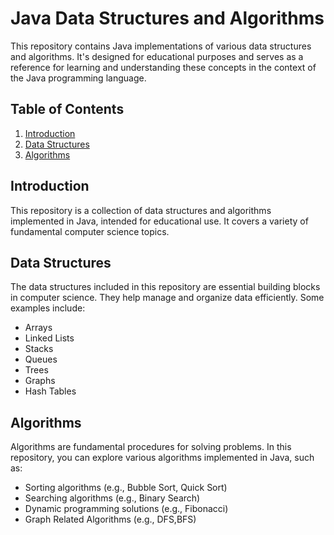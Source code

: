 # Java Data Structures and Algorithms

This repository contains Java implementations of various data structures and algorithms. It's designed for educational purposes and serves as a reference for learning and understanding these concepts in the context of the Java programming language.

## Table of Contents

1. [Introduction](#introduction)
2. [Data Structures](#data-structures)
3. [Algorithms](#algorithms)

## Introduction

This repository is a collection of data structures and algorithms implemented in Java, intended for educational use. It covers a variety of fundamental computer science topics.

## Data Structures

The data structures included in this repository are essential building blocks in computer science. They help manage and organize data efficiently. Some examples include:

- Arrays
- Linked Lists
- Stacks
- Queues
- Trees
- Graphs
- Hash Tables

## Algorithms

Algorithms are fundamental procedures for solving problems. In this repository, you can explore various algorithms implemented in Java, such as:

- Sorting algorithms (e.g., Bubble Sort, Quick Sort)
- Searching algorithms (e.g., Binary Search)
- Dynamic programming solutions (e.g., Fibonacci)
- Graph Related Algorithms (e.g., DFS,BFS)


